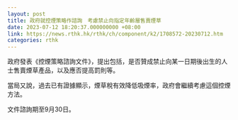 ```yaml
---
layout: post
title: 政府就控煙策略作諮詢　考慮禁止向指定年齡層售賣煙草
date: 2023-07-12 18:20:37.000000000 +08:00
link: https://news.rthk.hk/rthk/ch/component/k2/1708572-20230712.htm
categories: rthk
---
```


政府發表《控煙策略諮詢文件》，提出包括，是否贊成禁止向某一日期後出生的人士售賣煙草產品，以及應否提高罰則等。

當局又說，過去已有證據顯示，煙草稅有效降低吸煙率，政府會繼續考慮這個控煙方法。

文件諮詢期至9月30日。
